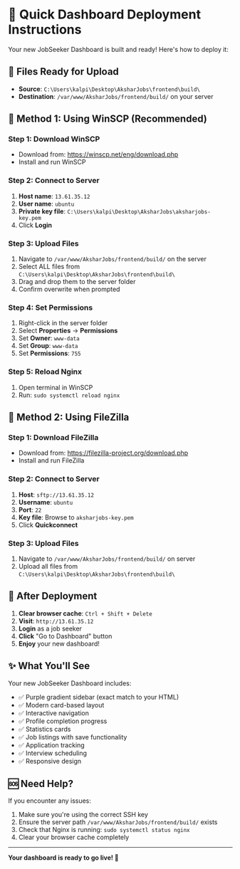 # 🚀 Quick Dashboard Deployment Instructions

Your new JobSeeker Dashboard is built and ready! Here's how to deploy it:

## 📁 Files Ready for Upload
- **Source**: `C:\Users\kalpi\Desktop\AksharJobs\frontend\build\`
- **Destination**: `/var/www/AksharJobs/frontend/build/` on your server

## 🔧 Method 1: Using WinSCP (Recommended)

### Step 1: Download WinSCP
- Download from: https://winscp.net/eng/download.php
- Install and run WinSCP

### Step 2: Connect to Server
1. **Host name**: `13.61.35.12`
2. **User name**: `ubuntu`
3. **Private key file**: `C:\Users\kalpi\Desktop\AksharJobs\aksharjobs-key.pem`
4. Click **Login**

### Step 3: Upload Files
1. Navigate to `/var/www/AksharJobs/frontend/build/` on the server
2. Select ALL files from `C:\Users\kalpi\Desktop\AksharJobs\frontend\build\`
3. Drag and drop them to the server folder
4. Confirm overwrite when prompted

### Step 4: Set Permissions
1. Right-click in the server folder
2. Select **Properties** → **Permissions**
3. Set **Owner**: `www-data`
4. Set **Group**: `www-data`
5. Set **Permissions**: `755`

### Step 5: Reload Nginx
1. Open terminal in WinSCP
2. Run: `sudo systemctl reload nginx`

## 🔧 Method 2: Using FileZilla

### Step 1: Download FileZilla
- Download from: https://filezilla-project.org/download.php
- Install and run FileZilla

### Step 2: Connect to Server
1. **Host**: `sftp://13.61.35.12`
2. **Username**: `ubuntu`
3. **Port**: `22`
4. **Key file**: Browse to `aksharjobs-key.pem`
5. Click **Quickconnect**

### Step 3: Upload Files
1. Navigate to `/var/www/AksharJobs/frontend/build/` on server
2. Upload all files from `C:\Users\kalpi\Desktop\AksharJobs\frontend\build\`

## 🎯 After Deployment

1. **Clear browser cache**: `Ctrl + Shift + Delete`
2. **Visit**: `http://13.61.35.12`
3. **Login** as a job seeker
4. **Click** "Go to Dashboard" button
5. **Enjoy** your new dashboard!

## ✨ What You'll See

Your new JobSeeker Dashboard includes:
- ✅ Purple gradient sidebar (exact match to your HTML)
- ✅ Modern card-based layout
- ✅ Interactive navigation
- ✅ Profile completion progress
- ✅ Statistics cards
- ✅ Job listings with save functionality
- ✅ Application tracking
- ✅ Interview scheduling
- ✅ Responsive design

## 🆘 Need Help?

If you encounter any issues:
1. Make sure you're using the correct SSH key
2. Ensure the server path `/var/www/AksharJobs/frontend/build/` exists
3. Check that Nginx is running: `sudo systemctl status nginx`
4. Clear your browser cache completely

---

**Your dashboard is ready to go live! 🎉**